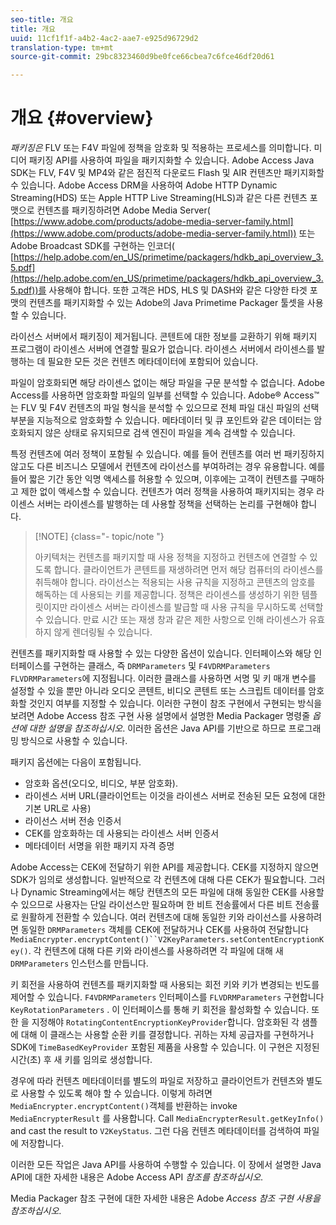 ```yaml
---
seo-title: 개요
title: 개요
uuid: 11cf1f1f-a4b2-4ac2-aae7-e925d96729d2
translation-type: tm+mt
source-git-commit: 29bc8323460d9be0fce66cbea7c6fce46df20d61

---
```



# 개요 {#overview}

*패키징은* FLV 또는 F4V 파일에 정책을 암호화 및 적용하는 프로세스를 의미합니다. 미디어 패키징 API를 사용하여 파일을 패키지화할 수 있습니다. Adobe Access Java SDK는 FLV, F4V 및 MP4와 같은 점진적 다운로드 Flash 및 AIR 컨텐츠만 패키지화할 수 있습니다. Adobe Access DRM을 사용하여 Adobe HTTP Dynamic Streaming(HDS) 또는 Apple HTTP Live Streaming(HLS)과 같은 다른 컨텐츠 포맷으로 컨텐츠를 패키징하려면 Adobe Media Server( [https://www.adobe.com/products/adobe-media-server-family.html](https://www.adobe.com/products/adobe-media-server-family.html)) 또는 Adobe Broadcast SDK를 구현하는 인코더( [https://help.adobe.com/en_US/primetime/packagers/hdkb_api_overview_3.5.pdf](https://help.adobe.com/en_US/primetime/packagers/hdkb_api_overview_3.5.pdf))를 사용해야 합니다. 또한 고객은 HDS, HLS 및 DASH와 같은 다양한 타겟 포맷의 컨텐츠를 패키지화할 수 있는 Adobe의 Java Primetime Packager 툴셋을 사용할 수 있습니다.

라이선스 서버에서 패키징이 제거됩니다. 콘텐트에 대한 정보를 교환하기 위해 패키지 프로그램이 라이센스 서버에 연결할 필요가 없습니다. 라이센스 서버에서 라이센스를 발행하는 데 필요한 모든 것은 컨텐츠 메타데이터에 포함되어 있습니다.

파일이 암호화되면 해당 라이센스 없이는 해당 파일을 구문 분석할 수 없습니다. Adobe Access를 사용하면 암호화할 파일의 일부를 선택할 수 있습니다. Adobe® Access™는 FLV 및 F4V 컨텐츠의 파일 형식을 분석할 수 있으므로 전체 파일 대신 파일의 선택 부분을 지능적으로 암호화할 수 있습니다. 메타데이터 및 큐 포인트와 같은 데이터는 암호화되지 않은 상태로 유지되므로 검색 엔진이 파일을 계속 검색할 수 있습니다.

특정 컨텐츠에 여러 정책이 포함될 수 있습니다. 예를 들어 컨텐츠를 여러 번 패키징하지 않고도 다른 비즈니스 모델에서 컨텐츠에 라이선스를 부여하려는 경우 유용합니다. 예를 들어 짧은 기간 동안 익명 액세스를 허용할 수 있으며, 이후에는 고객이 컨텐츠를 구매하고 제한 없이 액세스할 수 있습니다. 컨텐츠가 여러 정책을 사용하여 패키지되는 경우 라이센스 서버는 라이센스를 발행하는 데 사용할 정책을 선택하는 논리를 구현해야 합니다.

>[!NOTE] {class=&quot;- topic/note &quot;}
>
>아키텍처는 컨텐츠를 패키지할 때 사용 정책을 지정하고 컨텐츠에 연결할 수 있도록 합니다. 클라이언트가 콘텐트를 재생하려면 먼저 해당 컴퓨터의 라이센스를 취득해야 합니다. 라이선스는 적용되는 사용 규칙을 지정하고 콘텐츠의 암호를 해독하는 데 사용되는 키를 제공합니다. 정책은 라이센스를 생성하기 위한 템플릿이지만 라이센스 서버는 라이센스를 발급할 때 사용 규칙을 무시하도록 선택할 수 있습니다. 만료 시간 또는 재생 창과 같은 제한 사항으로 인해 라이센스가 유효하지 않게 렌더링될 수 있습니다.

컨텐츠를 패키지화할 때 사용할 수 있는 다양한 옵션이 있습니다. 인터페이스와 해당 인터페이스를 구현하는 클래스, 즉 `DRMParameters` 및 `F4VDRMParameters` `FLVDRMParameters`에 지정됩니다. 이러한 클래스를 사용하면 서명 및 키 매개 변수를 설정할 수 있을 뿐만 아니라 오디오 콘텐트, 비디오 콘텐트 또는 스크립트 데이터를 암호화할 것인지 여부를 지정할 수 있습니다. 이러한 구현이 참조 구현에서 구현되는 방식을 보려면 Adobe Access 참조 구현 사용 설명에서 설명한 Media Packager 명령줄 *옵션에 대한 설명을 참조하십시오*. 이러한 옵션은 Java API를 기반으로 하므로 프로그래밍 방식으로 사용할 수 있습니다.

패키지 옵션에는 다음이 포함됩니다.

* 암호화 옵션(오디오, 비디오, 부분 암호화).
* 라이센스 서버 URL(클라이언트는 이것을 라이센스 서버로 전송된 모든 요청에 대한 기본 URL로 사용)
* 라이선스 서버 전송 인증서
* CEK를 암호화하는 데 사용되는 라이센스 서버 인증서
* 메타데이터 서명을 위한 패키지 자격 증명

Adobe Access는 CEK에 전달하기 위한 API를 제공합니다. CEK를 지정하지 않으면 SDK가 임의로 생성합니다. 일반적으로 각 컨텐츠에 대해 다른 CEK가 필요합니다. 그러나 Dynamic Streaming에서는 해당 컨텐츠의 모든 파일에 대해 동일한 CEK를 사용할 수 있으므로 사용자는 단일 라이선스만 필요하며 한 비트 전송률에서 다른 비트 전송률로 원활하게 전환할 수 있습니다. 여러 컨텐츠에 대해 동일한 키와 라이선스를 사용하려면 동일한 `DRMParameters` 객체를 CEK에 전달하거나 CEK를 사용하여 전달합니다 `MediaEncrypter.encryptContent()``V2KeyParameters.setContentEncryptionKey()`. 각 컨텐츠에 대해 다른 키와 라이센스를 사용하려면 각 파일에 대해 새 `DRMParameters` 인스턴스를 만듭니다.

키 회전을 사용하여 컨텐츠를 패키지화할 때 사용되는 회전 키와 키가 변경되는 빈도를 제어할 수 있습니다. `F4VDRMParameters` 인터페이스를 `FLVDRMParameters` 구현합니다 `KeyRotationParameters` . 이 인터페이스를 통해 키 회전을 활성화할 수 있습니다. 또한 을 지정해야 `RotatingContentEncryptionKeyProvider`합니다. 암호화된 각 샘플에 대해 이 클래스는 사용할 순환 키를 결정합니다. 귀하는 자체 공급자를 구현하거나 SDK에 `TimeBasedKeyProvider` 포함된 제품을 사용할 수 있습니다. 이 구현은 지정된 시간(초) 후 새 키를 임의로 생성합니다.

경우에 따라 컨텐츠 메타데이터를 별도의 파일로 저장하고 클라이언트가 컨텐츠와 별도로 사용할 수 있도록 해야 할 수 있습니다. 이렇게 하려면 `MediaEncrypter.encryptContent()`객체를 반환하는 invoke `MediaEncrypterResult` 를 사용합니다. Call `MediaEncrypterResult.getKeyInfo()` and cast the result to `V2KeyStatus`. 그런 다음 컨텐츠 메타데이터를 검색하여 파일에 저장합니다.

이러한 모든 작업은 Java API를 사용하여 수행할 수 있습니다. 이 장에서 설명한 Java API에 대한 자세한 내용은 Adobe Access API *참조를 참조하십시오*.

Media Packager 참조 구현에 대한 자세한 내용은 Adobe *Access 참조 구현 사용을 참조하십시오*.
